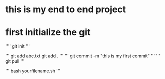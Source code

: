 # this is my end to end project

# first initialize the git
''''
git init
'''

'''
git add abc.txt
git add . 
'''
'''
git commit -m "this is my first commit"
'''
''' 
git pull
'''


'''
bash yourfilename.sh
'''
